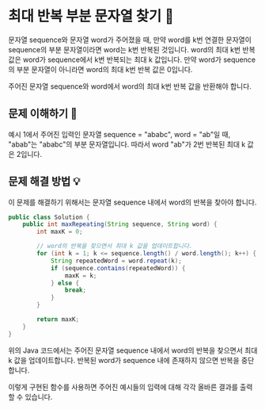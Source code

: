 # 최대 반복 부분 문자열 찾기 🚀

문자열 sequence와 문자열 word가 주어졌을 때, 만약 word를 k번 연결한 문자열이 sequence의 부분 문자열이라면 word는 k번 반복된 것입니다. word의 최대 k번 반복 값은 word가 sequence에서 k번 반복되는 최대 k 값입니다. 만약 word가 sequence의 부분 문자열이 아니라면 word의 최대 k번 반복 값은 0입니다.

주어진 문자열 sequence와 word에서 word의 최대 k번 반복 값을 반환해야 합니다.

## 문제 이해하기 📝

예시 1에서 주어진 입력인 문자열 sequence = "ababc", word = "ab"일 때, "abab"는 "ababc"의 부분 문자열입니다. 따라서 word "ab"가 2번 반복된 최대 k 값은 2입니다.

## 문제 해결 방법 💡

이 문제를 해결하기 위해서는 문자열 sequence 내에서 word의 반복을 찾아야 합니다.


```java
public class Solution {
    public int maxRepeating(String sequence, String word) {
        int maxK = 0;

        // word의 반복을 찾으면서 최대 k 값을 업데이트합니다.
        for (int k = 1; k <= sequence.length() / word.length(); k++) {
            String repeatedWord = word.repeat(k);
            if (sequence.contains(repeatedWord)) {
                maxK = k;
            } else {
                break;
            }
        }

        return maxK;
    }
}
```

위의 Java 코드에서는 주어진 문자열 sequence 내에서 word의 반복을 찾으면서 최대 k 값을 업데이트합니다. 반복된 word가 sequence 내에 존재하지 않으면 반복을 중단합니다.

이렇게 구현된 함수를 사용하면 주어진 예시들의 입력에 대해 각각 올바른 결과를 출력할 수 있습니다.
